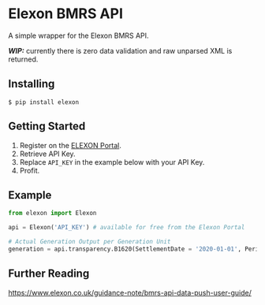# Elexon BMRS API

A simple wrapper for the Elexon BMRS API.

***WIP:*** currently there is zero data validation and raw unparsed XML is returned.

## Installing

```Shell
$ pip install elexon
```

## Getting Started
 1. Register on the [ELEXON Portal](https://www.elexonportal.co.uk).
 2. Retrieve API Key.
 3. Replace `API_KEY` in the example below with your API Key.
 4. Profit.

## Example

```python
from elexon import Elexon

api = Elexon('API_KEY') # available for free from the Elexon Portal

# Actual Generation Output per Generation Unit
generation = api.transparency.B1620(SettlementDate = '2020-01-01', Period = '5')
```

## Further Reading

https://www.elexon.co.uk/guidance-note/bmrs-api-data-push-user-guide/
